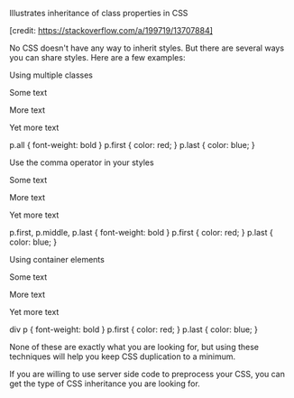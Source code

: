 Illustrates inheritance of class properties in CSS

[credit: https://stackoverflow.com/a/199719/13707884]

No CSS doesn't have any way to inherit styles. But there are several ways you can share styles. Here are a few examples:

Using multiple classes

<p class="first all">Some text</p>
<p class="all">More text</p>
<p class="last all">Yet more text</p>

p.all { font-weight: bold }
p.first { color: red; }
p.last { color: blue; }

Use the comma operator in your styles

<p class="first">Some text</p>
<p class="middle">More text</p>
<p class="last">Yet more text</p>

p.first, p.middle, p.last { font-weight: bold }
p.first { color: red; }
p.last { color: blue; }

Using container elements

<div class="container">
  <p class="first">Some text</p>
  <p class="middle">More text</p>
  <p class="last">Yet more text</p>
</div>

div p { font-weight: bold }
p.first { color: red; }
p.last { color: blue; }

None of these are exactly what you are looking for, but using these techniques will help you keep CSS duplication to a minimum.

If you are willing to use server side code to preprocess your CSS, you can get the type of CSS inheritance you are looking for.